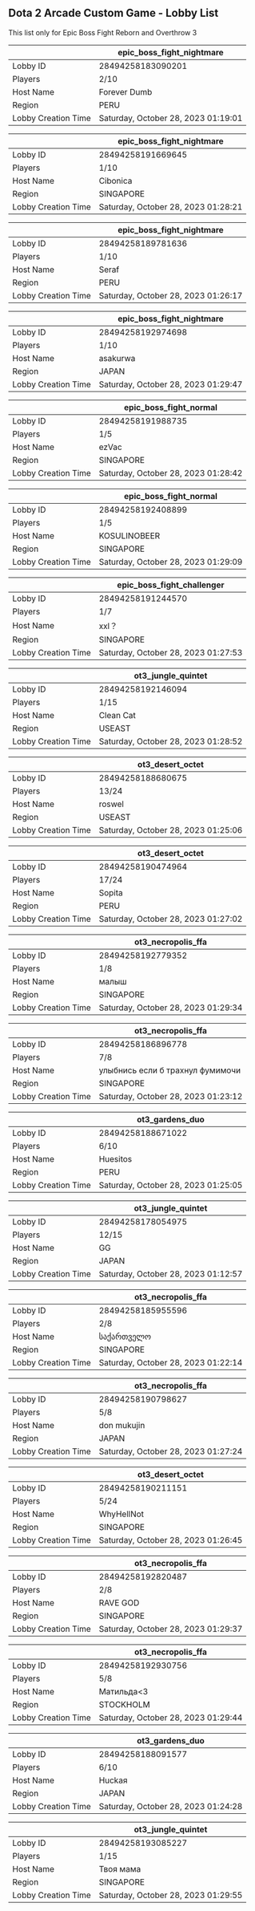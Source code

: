## Dota 2 Arcade Custom Game - Lobby List

This list only for Epic Boss Fight Reborn and Overthrow 3

|  | epic_boss_fight_nightmare |
| ------ | ------ |
| Lobby ID | 28494258183090201 |
| Players | 2/10 |
| Host Name | Forever Dumb |
| Region | PERU |
| Lobby Creation Time | Saturday, October 28, 2023 01:19:01 |


|  | epic_boss_fight_nightmare |
| ------ | ------ |
| Lobby ID | 28494258191669645 |
| Players | 1/10 |
| Host Name | Cibonica |
| Region | SINGAPORE |
| Lobby Creation Time | Saturday, October 28, 2023 01:28:21 |


|  | epic_boss_fight_nightmare |
| ------ | ------ |
| Lobby ID | 28494258189781636 |
| Players | 1/10 |
| Host Name | Seraf |
| Region | PERU |
| Lobby Creation Time | Saturday, October 28, 2023 01:26:17 |


|  | epic_boss_fight_nightmare |
| ------ | ------ |
| Lobby ID | 28494258192974698 |
| Players | 1/10 |
| Host Name | asakurwa |
| Region | JAPAN |
| Lobby Creation Time | Saturday, October 28, 2023 01:29:47 |


|  | epic_boss_fight_normal |
| ------ | ------ |
| Lobby ID | 28494258191988735 |
| Players | 1/5 |
| Host Name | ezVac |
| Region | SINGAPORE |
| Lobby Creation Time | Saturday, October 28, 2023 01:28:42 |


|  | epic_boss_fight_normal |
| ------ | ------ |
| Lobby ID | 28494258192408899 |
| Players | 1/5 |
| Host Name | KOSULINOBEER |
| Region | SINGAPORE |
| Lobby Creation Time | Saturday, October 28, 2023 01:29:09 |


|  | epic_boss_fight_challenger |
| ------ | ------ |
| Lobby ID | 28494258191244570 |
| Players | 1/7 |
| Host Name | xxl？ |
| Region | SINGAPORE |
| Lobby Creation Time | Saturday, October 28, 2023 01:27:53 |


|  | ot3_jungle_quintet |
| ------ | ------ |
| Lobby ID | 28494258192146094 |
| Players | 1/15 |
| Host Name | Clean Cat |
| Region | USEAST |
| Lobby Creation Time | Saturday, October 28, 2023 01:28:52 |


|  | ot3_desert_octet |
| ------ | ------ |
| Lobby ID | 28494258188680675 |
| Players | 13/24 |
| Host Name | roswel |
| Region | USEAST |
| Lobby Creation Time | Saturday, October 28, 2023 01:25:06 |


|  | ot3_desert_octet |
| ------ | ------ |
| Lobby ID | 28494258190474964 |
| Players | 17/24 |
| Host Name | Sopita |
| Region | PERU |
| Lobby Creation Time | Saturday, October 28, 2023 01:27:02 |


|  | ot3_necropolis_ffa |
| ------ | ------ |
| Lobby ID | 28494258192779352 |
| Players | 1/8 |
| Host Name | малыш |
| Region | SINGAPORE |
| Lobby Creation Time | Saturday, October 28, 2023 01:29:34 |


|  | ot3_necropolis_ffa |
| ------ | ------ |
| Lobby ID | 28494258186896778 |
| Players | 7/8 |
| Host Name | улыбнись если б трахнул фумимочи |
| Region | SINGAPORE |
| Lobby Creation Time | Saturday, October 28, 2023 01:23:12 |


|  | ot3_gardens_duo |
| ------ | ------ |
| Lobby ID | 28494258188671022 |
| Players | 6/10 |
| Host Name | Huesitos |
| Region | PERU |
| Lobby Creation Time | Saturday, October 28, 2023 01:25:05 |


|  | ot3_jungle_quintet |
| ------ | ------ |
| Lobby ID | 28494258178054975 |
| Players | 12/15 |
| Host Name | GG |
| Region | JAPAN |
| Lobby Creation Time | Saturday, October 28, 2023 01:12:57 |


|  | ot3_necropolis_ffa |
| ------ | ------ |
| Lobby ID | 28494258185955596 |
| Players | 2/8 |
| Host Name | საქართველო |
| Region | SINGAPORE |
| Lobby Creation Time | Saturday, October 28, 2023 01:22:14 |


|  | ot3_necropolis_ffa |
| ------ | ------ |
| Lobby ID | 28494258190798627 |
| Players | 5/8 |
| Host Name | don mukujin |
| Region | JAPAN |
| Lobby Creation Time | Saturday, October 28, 2023 01:27:24 |


|  | ot3_desert_octet |
| ------ | ------ |
| Lobby ID | 28494258190211151 |
| Players | 5/24 |
| Host Name | WhyHellNot |
| Region | SINGAPORE |
| Lobby Creation Time | Saturday, October 28, 2023 01:26:45 |


|  | ot3_necropolis_ffa |
| ------ | ------ |
| Lobby ID | 28494258192820487 |
| Players | 2/8 |
| Host Name | RAVE GOD |
| Region | SINGAPORE |
| Lobby Creation Time | Saturday, October 28, 2023 01:29:37 |


|  | ot3_necropolis_ffa |
| ------ | ------ |
| Lobby ID | 28494258192930756 |
| Players | 5/8 |
| Host Name | Матильда<3 |
| Region | STOCKHOLM |
| Lobby Creation Time | Saturday, October 28, 2023 01:29:44 |


|  | ot3_gardens_duo |
| ------ | ------ |
| Lobby ID | 28494258188091577 |
| Players | 6/10 |
| Host Name | Нuсkaя |
| Region | JAPAN |
| Lobby Creation Time | Saturday, October 28, 2023 01:24:28 |


|  | ot3_jungle_quintet |
| ------ | ------ |
| Lobby ID | 28494258193085227 |
| Players | 1/15 |
| Host Name | Твоя мама |
| Region | SINGAPORE |
| Lobby Creation Time | Saturday, October 28, 2023 01:29:55 |


